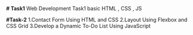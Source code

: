 **# Task1**
Web Development Task1 basic HTML , CSS , JS

**#Task-2**
1.Contact Form Using HTML and CSS
2.Layout Using Flexbox and CSS Grid
3.Develop a Dynamic To-Do List Using JavaScript
